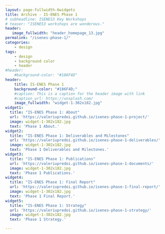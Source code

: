 ```yaml
---
layout: page-fullwidth-6widgets
title: Archive - IS-ENES Phase 1
# subheadline: ISENES3 Key Workshops
# teaser: "ISENES3 workshops are wonderous."
header:
   image_fullwidth: "header_homepage_13.jpg"
permalink: "/isenes-phase-1/"
categories:
    - design
tags:
    - design
    - background color
    - header
#header:
    #background-color: "#186F4D"
header:
    title: IS-ENES Phase 1
    background-color: "#186F4D;"
    #caption: This is a caption for the header image with link
    #caption_url: https://unsplash.com/
    image_fullwidth: "widget-1-302x182.jpg"
widget1:
  title: "IS-ENES Phase 1: About"
  url: 'https://valeriupredoi.github.io/isenes-phase-1-project/'
  image: widget-1-302x182.jpg
  text: 'Phase 1 About.'
widget2:
  title: "IS-ENES Phase 1: Deliverables and Milestones"
  url: 'https://valeriupredoi.github.io/isenes-phase-1-deliverables/'
  image: widget-1-302x182.jpg
  text: 'Phase 1 Deliverables and Milestones.'
widget3:
  title: "IS-ENES Phase 1: Publications"
  url: 'https://valeriupredoi.github.io/isenes-phase-1-documents/'
  image: widget-1-302x182.jpg
  text: 'Phase 1 Publications.'
widget4:
  title: "IS-ENES Phase 1: Final Report"
  url: 'https://valeriupredoi.github.io/isenes-phase-1-final-report/'
  image: widget-1-302x182.jpg
  text: 'Phase 1 Final Report.'
widget5:
  title: "IS-ENES Phase 1: Strategy"
  url: 'https://valeriupredoi.github.io/isenes-phase-1-strategy/'
  image: widget-1-302x182.jpg
  text: 'Phase 1 Strategy.'

---
```


